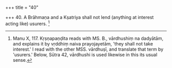 +++
title = "40"

+++
40. A Brāhmaṇa and a Kṣatriya shall not lend (anything at interest acting like) usurers. [^22] 


[^22]:  Manu X, 117. Kṛṣṇapaṇḍita reads with MS. B., vārdhushiṃ na dadyātām, and explains it by vṛddhiṃ naiva prayojayetām, 'they shall not take interest.' I read with the other MSS. vārdhuṣī, and translate that term by 'usurers.' Below, Sūtra 42, vārdhushi is used likewise in this its usual sense.
